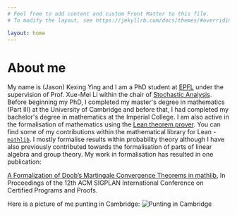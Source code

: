 ```yaml
---
# Feel free to add content and custom Front Matter to this file.
# To modify the layout, see https://jekyllrb.com/docs/themes/#overriding-theme-defaults

layout: home
---
```


# About me

My name is (Jason) Kexing Ying and I am a PhD student at [EPFL](https://www.epfl.ch/en/) under the supervision of Prof. Xue-Mei Li 
within the chair of [Stochastic Analysis](https://www.epfl.ch/labs/stoan/). Before beginning my PhD, I completed my master's 
degree in mathematics (Part III) at the University of Cambridge and before that, I had completed my bachelor's degree in 
mathematics at the Imperial College. I am also active in the formalisation of mathematics using the [Lean theorem prover](https://leanprover.github.io/).
You can find some of my contributions within the mathematical library for Lean - [`mathlib`](https://github.com/leanprover-community/mathlib).
I mostly formalise results within probability theory although I have also previously contributed towards the formalisation of 
parts of linear algebra and group theory. My work in formalisation has resulted in one publication: 

[A Formalization of Doob’s Martingale Convergence Theorems in mathlib](https://arxiv.org/abs/2212.05578), 
In Proceedings of the 12th ACM SIGPLAN International Conference on Certified Programs and Proofs.

Here is a picture of me punting in Cambridge:
![Punting in Cambridge](_site/assets/punting.jpg)